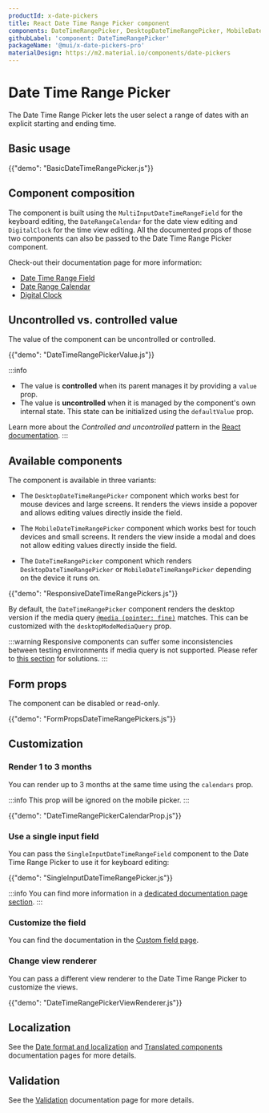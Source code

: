 ```yaml
---
productId: x-date-pickers
title: React Date Time Range Picker component
components: DateTimeRangePicker, DesktopDateTimeRangePicker, MobileDateTimeRangePicker, DateRangeCalendar, DateRangePickerDay, DigitalClock, MultiSectionDigitalClock, DateTimeRangePickerTabs, DateTimeRangePickerToolbar
githubLabel: 'component: DateTimeRangePicker'
packageName: '@mui/x-date-pickers-pro'
materialDesign: https://m2.material.io/components/date-pickers
---
```


# Date Time Range Picker [<span class="plan-pro"></span>](/x/introduction/licensing/#pro-plan 'Pro plan')

<p class="description">The Date Time Range Picker lets the user select a range of dates with an explicit starting and ending time.</p>

## Basic usage

{{"demo": "BasicDateTimeRangePicker.js"}}

## Component composition

The component is built using the `MultiInputDateTimeRangeField` for the keyboard editing, the `DateRangeCalendar` for the date view editing and `DigitalClock` for the time view editing.
All the documented props of those two components can also be passed to the Date Time Range Picker component.

Check-out their documentation page for more information:

- [Date Time Range Field](/x/react-date-pickers/date-time-range-field/)
- [Date Range Calendar](/x/react-date-pickers/date-range-calendar/)
- [Digital Clock](/x/react-date-pickers/digital-clock/)

## Uncontrolled vs. controlled value

The value of the component can be uncontrolled or controlled.

{{"demo": "DateTimeRangePickerValue.js"}}

:::info

- The value is **controlled** when its parent manages it by providing a `value` prop.
- The value is **uncontrolled** when it is managed by the component's own internal state. This state can be initialized using the `defaultValue` prop.

Learn more about the _Controlled and uncontrolled_ pattern in the [React documentation](https://react.dev/learn/sharing-state-between-components#controlled-and-uncontrolled-components).
:::

## Available components

The component is available in three variants:

- The `DesktopDateTimeRangePicker` component which works best for mouse devices and large screens.
  It renders the views inside a popover and allows editing values directly inside the field.

- The `MobileDateTimeRangePicker` component which works best for touch devices and small screens.
  It renders the view inside a modal and does not allow editing values directly inside the field.

- The `DateTimeRangePicker` component which renders `DesktopDateTimeRangePicker` or `MobileDateTimeRangePicker` depending on the device it runs on.

{{"demo": "ResponsiveDateTimeRangePickers.js"}}

By default, the `DateTimeRangePicker` component renders the desktop version if the media query [`@media (pointer: fine)`](https://developer.mozilla.org/en-US/docs/Web/CSS/@media/pointer) matches.
This can be customized with the `desktopModeMediaQuery` prop.

:::warning
Responsive components can suffer some inconsistencies between testing environments if media query is not supported.
Please refer to [this section](/x/react-date-pickers/base-concepts/#testing-caveats) for solutions.
:::

## Form props

The component can be disabled or read-only.

{{"demo": "FormPropsDateTimeRangePickers.js"}}

## Customization

### Render 1 to 3 months

You can render up to 3 months at the same time using the `calendars` prop.

:::info
This prop will be ignored on the mobile picker.
:::

{{"demo": "DateTimeRangePickerCalendarProp.js"}}

### Use a single input field

You can pass the `SingleInputDateTimeRangeField` component to the Date Time Range Picker to use it for keyboard editing:

{{"demo": "SingleInputDateTimeRangePicker.js"}}

:::info
You can find more information in a [dedicated documentation page section](/x/react-date-pickers/custom-field/#use-single-input-fields-on-range-pickers).
:::

### Customize the field

You can find the documentation in the [Custom field page](/x/react-date-pickers/custom-field/).

### Change view renderer

You can pass a different view renderer to the Date Time Range Picker to customize the views.

{{"demo": "DateTimeRangePickerViewRenderer.js"}}

## Localization

See the [Date format and localization](/x/react-date-pickers/adapters-locale/) and [Translated components](/x/react-date-pickers/localization/) documentation pages for more details.

## Validation

See the [Validation](/x/react-date-pickers/validation/) documentation page for more details.
